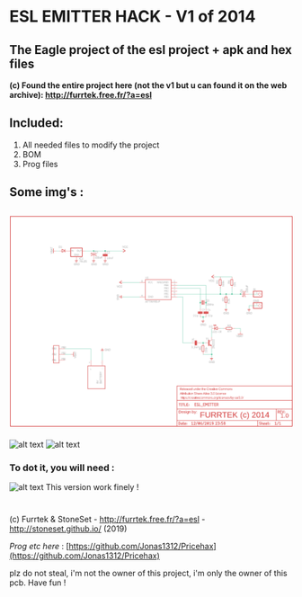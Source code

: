 
# ESL EMITTER HACK - V1 of 2014
## The Eagle project of the esl project + apk and hex files


**(c) Found the entire project here (not the v1 but u can found it on the web archive): http://furrtek.free.fr/?a=esl**

## Included:

1. All needed files to modify the project
2. BOM
3. Prog files

## Some img's :
![alt text](https://raw.githubusercontent.com/StoneSet/furrtek_esl/master/img/schematics.png "Schema")
------

![alt text](http://files.stoneset.fr/others/esl_furrtek/img/IMG_0121.JPG "Board") ![alt text](http://files.stoneset.fr/others/esl_furrtek/img/IMG_0124.JPG "Board")
### To dot it, you will need :

![alt text](http://files.stoneset.fr/others/esl_furrtek/img/IMG_0125.JPG)
This version work finely !

# 

(c) Furrtek & StoneSet - http://furrtek.free.fr/?a=esl - http://stoneset.github.io/ (2019)

*Prog etc here* : [https://github.com/Jonas1312/Pricehax](https://github.com/Jonas1312/Pricehax)

plz do not steal, i'm not the owner of this project, i'm only the owner of this pcb. Have fun !
